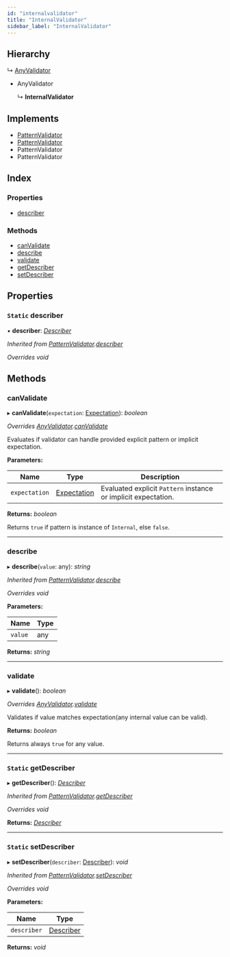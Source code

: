 ```yaml
---
id: "internalvalidator"
title: "InternalValidator"
sidebar_label: "InternalValidator"
---
```


## Hierarchy

  ↳ [AnyValidator](anyvalidator.md)

* AnyValidator

  ↳ **InternalValidator**

## Implements

* [PatternValidator](../interfaces/types.patternvalidator.md)
* [PatternValidator](../interfaces/types.patternvalidator.md)
* PatternValidator
* PatternValidator

## Index

### Properties

* [describer](internalvalidator.md#static-describer)

### Methods

* [canValidate](internalvalidator.md#canvalidate)
* [describe](internalvalidator.md#describe)
* [validate](internalvalidator.md#validate)
* [getDescriber](internalvalidator.md#static-getdescriber)
* [setDescriber](internalvalidator.md#static-setdescriber)

## Properties

### `Static` describer

▪ **describer**: *[Describer](../interfaces/types.describer.md)*

*Inherited from [PatternValidator](patternvalidator.md).[describer](patternvalidator.md#static-describer)*

*Overrides void*

## Methods

###  canValidate

▸ **canValidate**(`expectation`: [Expectation](../modules/types.md#expectation)): *boolean*

*Overrides [AnyValidator](anyvalidator.md).[canValidate](anyvalidator.md#canvalidate)*

Evaluates if validator can handle provided explicit pattern or implicit expectation.

**Parameters:**

Name | Type | Description |
------ | ------ | ------ |
`expectation` | [Expectation](../modules/types.md#expectation) | Evaluated explicit `Pattern` instance or implicit expectation. |

**Returns:** *boolean*

Returns `true` if pattern is instance of `Internal`, else `false`.

___

###  describe

▸ **describe**(`value`: any): *string*

*Inherited from [PatternValidator](patternvalidator.md).[describe](patternvalidator.md#describe)*

*Overrides void*

**Parameters:**

Name | Type |
------ | ------ |
`value` | any |

**Returns:** *string*

___

###  validate

▸ **validate**(): *boolean*

*Overrides [AnyValidator](anyvalidator.md).[validate](anyvalidator.md#validate)*

Validates if value matches expectation(any internal value can be valid).

**Returns:** *boolean*

Returns always `true` for any value.

___

### `Static` getDescriber

▸ **getDescriber**(): *[Describer](../interfaces/types.describer.md)*

*Inherited from [PatternValidator](patternvalidator.md).[getDescriber](patternvalidator.md#static-getdescriber)*

*Overrides void*

**Returns:** *[Describer](../interfaces/types.describer.md)*

___

### `Static` setDescriber

▸ **setDescriber**(`describer`: [Describer](../interfaces/types.describer.md)): *void*

*Inherited from [PatternValidator](patternvalidator.md).[setDescriber](patternvalidator.md#static-setdescriber)*

*Overrides void*

**Parameters:**

Name | Type |
------ | ------ |
`describer` | [Describer](../interfaces/types.describer.md) |

**Returns:** *void*
